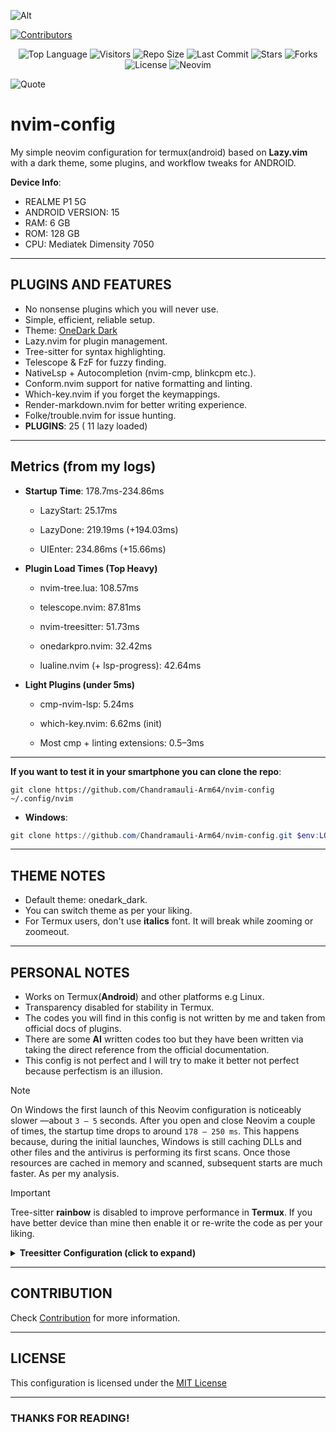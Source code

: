 ![Alt](https://repobeats.axiom.co/api/embed/9ff72f6cf7ac1734000ae26bfd8e23118b51aedb.svg "Repobeats analytics image")

[![Contributors](https://contrib.rocks/image?repo=Chandramauli-Arm64/nvim-config)](https://github.com/Chandramauli-Arm64/nvim-config/graphs/contributors)

<p align="center">
  <img src="https://img.shields.io/github/languages/top/Chandramauli-Arm64/nvim-config?color=1abc9c&style=for-the-badge&logo=lua" alt="Top Language" />
  <img src="https://vbr.nathanchung.dev/badge?page_id=Chandramauli-Arm64.nvim-config&logo=github&color=1abc9c&style=for-the-badge" alt="Visitors" />
  <img src="https://img.shields.io/github/repo-size/Chandramauli-Arm64/nvim-config?color=1abc9c&style=for-the-badge&logo=github" alt="Repo Size" />
  <img src="https://img.shields.io/github/last-commit/Chandramauli-Arm64/nvim-config?color=1abc9c&style=for-the-badge&logo=git" alt="Last Commit" />
  <img src="https://img.shields.io/github/stars/Chandramauli-Arm64/nvim-config?color=1abc9c&style=for-the-badge&logo=github" alt="Stars" />
  <img src="https://img.shields.io/github/forks/Chandramauli-Arm64/nvim-config?color=1abc9c&style=for-the-badge&logo=github" alt="Forks" />
  <img src="https://img.shields.io/github/license/Chandramauli-Arm64/nvim-config?color=1abc9c&style=for-the-badge&logo=open-source-initiative" alt="License" />
  <img src="https://img.shields.io/badge/Neovim-config-1abc9c?style=for-the-badge&logo=neovim&logoColor=white" alt="Neovim" />
</p>

![Quote](https://quotes-github-readme.vercel.app/api?type=horizontal&theme=radical)

# nvim-config

My simple neovim configuration for termux(android) based on **Lazy.vim** with a dark theme, some plugins, and workflow tweaks for ANDROID.

**Device Info**:
- REALME P1 5G
- ANDROID VERSION: 15
- RAM: 6 GB
- ROM: 128 GB
- CPU: Mediatek Dimensity 7050

---

## PLUGINS AND FEATURES

- No nonsense plugins which you will never use.
- Simple, efficient, reliable setup.
- Theme: [OneDark Dark](https://github.com/olimorris/onedarkpro.nvim)
- Lazy.nvim for plugin management.
- Tree-sitter for syntax highlighting.
- Telescope & FzF for fuzzy finding.
- NativeLsp + Autocompletion (nvim-cmp, blinkcpm etc.).
- Conform.nvim support for native formatting and linting.
- Which-key.nvim if you forget the keymappings.
- Render-markdown.nvim for better writing experience.
- Folke/trouble.nvim for issue hunting.
- **PLUGINS**: 25 ( 11 lazy loaded)

---

## Metrics (from my logs)

- **Startup Time**: 178.7ms-234.86ms

  - LazyStart: 25.17ms

  - LazyDone: 219.19ms (+194.03ms)

  - UIEnter: 234.86ms (+15.66ms)


- **Plugin Load Times (Top Heavy)**

  - nvim-tree.lua: 108.57ms

  - telescope.nvim: 87.81ms

  - nvim-treesitter: 51.73ms

  - onedarkpro.nvim: 32.42ms

  - lualine.nvim (+ lsp-progress): 42.64ms


- **Light Plugins (under 5ms)**

  - cmp-nvim-lsp: 5.24ms

  - which-key.nvim: 6.62ms (init)

  - Most cmp + linting extensions: 0.5–3ms

---

**If you want to test it in your smartphone you can clone the repo**:

```
git clone https://github.com/Chandramauli-Arm64/nvim-config ~/.config/nvim
```

- **Windows**:

```powershell
git clone https://github.com/Chandramauli-Arm64/nvim-config.git $env:LOCALAPPDATA\nvim
```

---

## THEME NOTES

- Default theme: onedark_dark.
- You can switch theme as per your liking.
- For Termux users, don't use **italics** font. It will break while zooming or zoomeout.

---

## PERSONAL NOTES

- Works on Termux(**Android**) and other platforms e.g Linux.
- Transparency disabled for stability in Termux.
- The codes you will find in this config is not written by me and taken from official docs of plugins.
- There are some **AI** written codes too but they have been written via taking the direct reference from the official documentation.
- This config is not perfect and I will try to make it better not perfect because perfectism is an illusion.

> [!NOTE]
> On Windows the first launch of this Neovim configuration is noticeably slower
> —about `3 – 5` seconds.
> After you open and close Neovim a couple of times, the startup time drops to
> around `178 – 250 ms`.
> This happens because, during the initial launches, Windows is still caching
> DLLs and other files and the antivirus is performing its first scans.
> Once those resources are cached in memory and scanned, subsequent starts are
> much faster. As per my analysis.

> [!IMPORTANT]
> Tree-sitter **rainbow** is disabled to improve performance in **Termux**. If you have better device than mine then enable it or re-write the code as per your liking.

<details>
  <summary><b>Treesitter Configuration (click to expand)</b></summary>

```lua
-- treesitter.lua
return {
  "nvim-treesitter/nvim-treesitter",
  build = ":TSUpdate",
  branch = "master",
  lazy = false,
  config = function()
    require("nvim-treesitter.configs").setup({
      -- Languages to install
      ensure_installed = {
        "bash",
        "lua",
        "markdown",
        "markdown_inline",
        "query",
        "regex",
        "vim",
        "vimdoc",
      },
      sync_install = false,
      auto_install = true,
      highlight = {
        enable = true,
        additional_vim_regex_highlighting = false,
        disable = function(_, buf)
          local max_filesize = 50 * 1024 -- 150 KB limit for mobile speed
          local ok, stats =
            pcall(vim.loop.fs_stat, vim.api.nvim_buf_get_name(buf))
          if ok and stats and stats.size > max_filesize then
            return true
          end
          return false
        end,
      },

      indent = { enable = false },

      incremental_selection = {
        enable = true,
        keymaps = {
          init_selection = "<CR>",
          node_incremental = "<CR>",
          scope_incremental = "<S-CR>",
          node_decremental = "<BS>",
        },
      },

      textobjects = {
        select = {
          enable = true,
          lookahead = true,
          keymaps = {
            ["af"] = "@function.outer",
            ["if"] = "@function.inner",
            ["ac"] = "@class.outer",
            ["ic"] = "@class.inner",
          },
        },
        move = {
          enable = true,
          set_jumps = true,
          goto_next_start = {
            ["]m"] = "@function.outer",
            ["]]"] = "@class.outer",
          },
          goto_previous_start = {
            ["[m"] = "@function.outer",
            ["[["] = "@class.outer",
          },
        },
      },

      matchup = { enable = true },
      autopairs = { enable = true },
      rainbow = { enable = false }, -- Disabled to prevent mobile lag
    })
  end,
}
```
</details>

---

## CONTRIBUTION

Check [Contribution](CONTRIBUTING.md) for more information.

---

## LICENSE

This configuration is licensed under the [MIT License](LICENSE.md)

---

### THANKS FOR READING!

